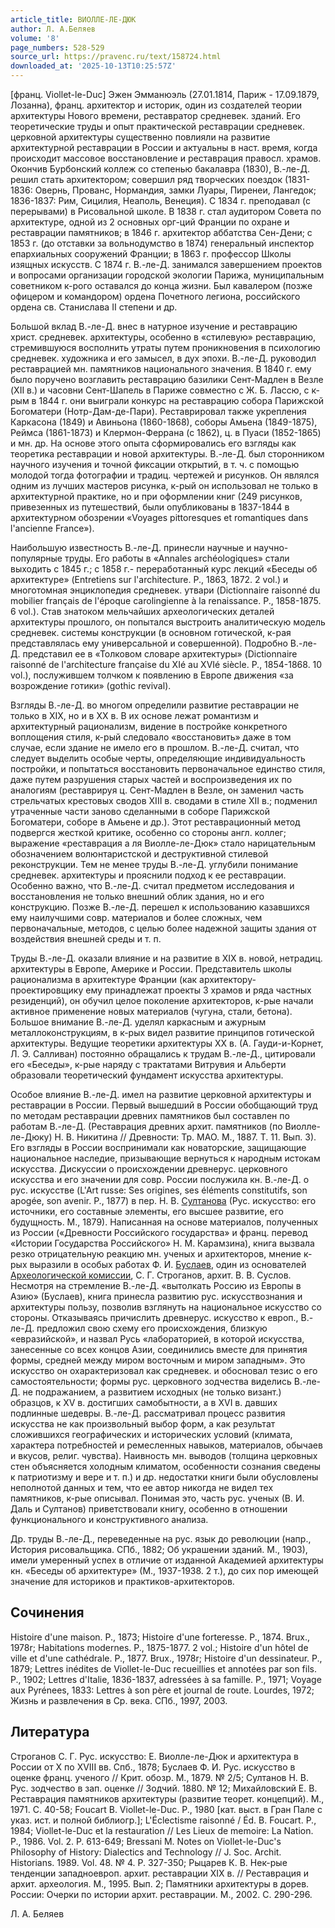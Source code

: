 ```yaml
---
article_title: ВИОЛЛЕ-ЛЕ-ДЮК
author: Л. А.Беляев
volume: '8'
page_numbers: 528-529
source_url: https://pravenc.ru/text/158724.html
downloaded_at: '2025-10-13T10:25:57Z'
---
```


[франц. Viollet-le-Duc] Эжен Эмманюэль (27.01.1814, Париж - 17.09.1879, Лозанна), франц. архитектор и историк, один из создателей теории архитектуры Нового времени, реставратор средневек. зданий. Его теоретические труды и опыт практической реставрации средневек. церковной архитектуры существенно повлияли на развитие архитектурной реставрации в России и актуальны в наст. время, когда происходит массовое восстановление и реставрация правосл. храмов. Окончив Бурбонский коллеж со степенью бакалавра (1830), В.-ле-Д. решил стать архитектором; совершил ряд творческих поездок (1831-1836: Овернь, Прованс, Нормандия, замки Луары, Пиренеи, Лангедок; 1836-1837: Рим, Сицилия, Неаполь, Венеция). С 1834 г. преподавал (с перерывами) в Рисовальной школе. В 1838 г. стал аудитором Совета по архитектуре, одной из 2 основных орг-ций Франции по охране и реставрации памятников; в 1846 г. архитектор аббатства Сен-Дени; с 1853 г. (до отставки за вольнодумство в 1874) генеральный инспектор епархиальных сооружений Франции; в 1863 г. профессор Школы изящных искусств. С 1874 г. В.-ле-Д. занимался завершением проектов и вопросами организации городской экологии Парижа, муниципальным советником к-рого оставался до конца жизни. Был кавалером (позже офицером и командором) ордена Почетного легиона, российского ордена св. Станислава II степени и др.

Большой вклад В.-ле-Д. внес в натурное изучение и реставрацию христ. средневек. архитектуры, особенно в «стилевую» реставрацию, стремившуюся восполнить утраты путем проникновения в психологию средневек. художника и его замысел, в дух эпохи. В.-ле-Д. руководил реставрацией мн. памятников национального значения. В 1840 г. ему было поручено возглавить реставрацию базилики Сент-Мадлен в Везле (XII в.) и часовни Сент-Шапель в Париже совместно с Ж. Б. Лассю, с к-рым в 1844 г. они выиграли конкурс на реставрацию собора Парижской Богоматери (Нотр-Дам-де-Пари). Реставрировал также укрепления Каркасона (1849) и Авиньона (1860-1868), соборы Амьена (1849-1875), Реймса (1861-1873) и Клермон-Феррана (с 1862), ц. в Пуаси (1852-1865) и мн. др. На основе этого опыта сформировались его взгляды как теоретика реставрации и новой архитектуры. В.-ле-Д. был сторонником научного изучения и точной фиксации открытий, в т. ч. с помощью молодой тогда фотографии и традиц. чертежей и рисунков. Он являлся одним из лучших мастеров рисунка, к-рый он использовал не только в архитектурной практике, но и при оформлении книг (249 рисунков, привезенных из путешествий, были опубликованы в 1837-1844 в архитектурном обозрении «Voyages pittoresques et romantiques dans l'ancienne France»).

Наибольшую известность В.-ле-Д. принесли научные и научно-популярные труды. Его работы в «Annales archéologiques» стали выходить с 1845 г.; с 1858 г.- переработанный курс лекций «Беседы об архитектуре» (Entretiens sur l'architecture. P., 1863, 1872. 2 vol.) и многотомная энциклопедия средневек. утвари (Dictionnaire raisonné du mobilier français de l'époque carolingienne à la renaissance. P., 1858-1875. 6 vol.). Став знатоком мельчайших археологических деталей архитектуры прошлого, он попытался выстроить аналитическую модель средневек. системы конструкции (в основном готической, к-рая представлялась ему универсальной и совершенной). Подробно В.-ле-Д. представил ее в «Толковом словаре архитектуры» (Dictionnaire raisonné de l'architecture française du XIé au XVIé siècle. P., 1854-1868. 10 vol.), послужившем толчком к появлению в Европе движения «за возрождение готики» (gothic revival).

Взгляды В.-ле-Д. во многом определили развитие реставрации не только в XIX, но и в XX в. В их основе лежат романтизм и архитектурный рационализм, видение в постройке конкретного воплощения стиля, к-рый следовало «восстановить» даже в том случае, если здание не имело его в прошлом. В.-ле-Д. считал, что следует выделить особые черты, определяющие индивидуальность постройки, и попытаться восстановить первоначальное единство стиля, даже путем разрушения старых частей и воспроизведения их по аналогиям (реставрируя ц. Сент-Мадлен в Везле, он заменил часть стрельчатых крестовых сводов XIII в. сводами в стиле XII в.; подменил утраченные части заново сделанными в соборе Парижской Богоматери, соборе в Амьене и др.). Этот реставрационный метод подвергся жесткой критике, особенно со стороны англ. коллег; выражение «реставрация а ля Виолле-ле-Дюк» стало нарицательным обозначением волюнтаристской и деструктивной стилевой реконструкции. Тем не менее труды В.-ле-Д. углубили понимание средневек. архитектуры и прояснили подход к ее реставрации. Особенно важно, что В.-ле-Д. считал предметом исследования и восстановления не только внешний облик здания, но и его конструкцию. Позже В.-ле-Д. перешел к использованию казавшихся ему наилучшими совр. материалов и более сложных, чем первоначальные, методов, с целью более надежной защиты здания от воздействия внешней среды и т. п.

Труды В.-ле-Д. оказали влияние и на развитие в XIX в. новой, нетрадиц. архитектуры в Европе, Америке и России. Представитель школы рационализма в архитектуре Франции (как архитектору-проектировщику ему принадлежат проекты 3 храмов и ряда частных резиденций), он обучил целое поколение архитекторов, к-рые начали активное применение новых материалов (чугуна, стали, бетона). Большое внимание В.-ле-Д. уделял каркасным и ажурным металлоконструкциям, в к-рых видел развитие принципов готической архитектуры. Ведущие теоретики архитектуры XX в. (А. Гауди-и-Корнет, Л. Э. Салливан) постоянно обращались к трудам В.-ле-Д., цитировали его «Беседы», к-рые наряду с трактатами Витрувия и Альберти образовали теоретический фундамент искусства архитектуры.

Особое влияние В.-ле-Д. имел на развитие церковной архитектуры и реставрации в России. Первый вышедший в России обобщающий труд по методам реставрации древних памятников был составлен по работам В.-ле-Д. (Реставрация древних архит. памятников (по Виолле-ле-Дюку) Н. В. Никитина // Древности: Тр. МАО. М., 1887. Т. 11. Вып. 3). Его взгляды в России воспринимали как новаторские, защищающие национальное наследие, призывающие вернуться к народным истокам искусства. Дискуссии о происхождении древнерус. церковного искусства и его значении для совр. России послужила кн. В.-ле-Д. о рус. искусстве (L'Art russe: Ses origines, ses éléments constitutifs, son apogée, son avenir. P., 1877) в пер. Н. В. [Султанова](https://pravenc.ru/text/Султанова.html) (Рус. искусство: его источники, его составные элементы, его высшее развитие, его будущность. М., 1879). Написанная на основе материалов, полученных из России («Древности Российского государства» и франц. перевод «Истории Государства Российского» Н. М. Карамзина), книга вызвала резко отрицательную реакцию мн. ученых и архитекторов, мнение к-рых выразили в особых работах Ф. И. [Буслаев](https://pravenc.ru/text/Буслаев.html), один из основателей [Археологической комиссии](<https://pravenc.ru/text/Археологической комиссии.html>), С. Г. Строганов, архит. В. В. Суслов. Несмотря на стремление В.-ле-Д. «вытолкать Россию из Европы в Азию» (Буслаев), книга принесла развитию рус. искусствознания и архитектуры пользу, позволив взглянуть на национальное искусство со стороны. Отказываясь причислить древнерус. искусство к европ., В.-ле-Д. предложил свою схему его происхождения, близкую «евразийской», и назвал Русь «лабораторией, в которой искусства, занесенные со всех концов Азии, соединились вместе для принятия формы, средней между миром восточным и миром западным». Это искусство он охарактеризовал как средневек. и обосновал тезис о его самостоятельности; формы рус. церковного зодчества виделись В.-ле-Д. не подражанием, а развитием исходных (не только визант.) образцов, к XV в. достигших самобытности, а в XVI в. давших подлинные шедевры. В.-ле-Д. рассматривал процесс развития искусства не как произвольный выбор форм, а как результат сложившихся географических и исторических условий (климата, характера потребностей и ремесленных навыков, материалов, обычаев и вкусов, религ. чувства). Наивность мн. выводов (толщина церковных стен объясняется холодным климатом, особенности сознания сведены к патриотизму и вере и т. п.) и др. недостатки книги были обусловлены неполнотой данных и тем, что ее автор никогда не видел тех памятников, к-рые описывал. Понимая это, часть рус. ученых (В. И. Даль и Султанов) приветствовали книгу, особенно в отношении функционального и конструктивного анализа.

Др. труды В.-ле-Д., переведенные на рус. язык до революции (напр., История рисовальщика. СПб., 1882; Об украшении зданий. М., 1903), имели умеренный успех в отличие от изданной Академией архитектуры кн. «Беседы об архитектуре» (М., 1937-1938. 2 т.), до сих пор имеющей значение для историков и практиков-архитекторов.

## Сочинения

Histoire d'une maison. P., 1873; Histoire d'une forteresse. P., 1874. Brux., 1978r; Habitations modernes. P., 1875-1877. 2 vol.; Histoire d'un hôtel de ville et d'une cathédrale. P., 1877. Brux., 1978r; Histoire d'un dessinateur. P., 1879; Lettres inédites de Viollet-le-Duc recueillies et annotées par son fils. P., 1902; Lettres d'Italie, 1836-1837, adressées à sa famille. P., 1971; Voyage aux Pyrénees, 1833: Lettres à son père et journal de route. Lourdes, 1972; Жизнь и развлечения в Ср. века. СПб., 1997, 2003.

## Литература

Строганов С. Г. Рус. искусство: Е. Виолле-ле-Дюк и архитектура в России от X по XVIII вв. Спб., 1878; Буслаев Ф. И. Рус. искусство в оценке франц. ученого // Крит. обозр. М., 1879. № 2/5; Султанов Н. В. Рус. зодчество в зап. оценке // Зодчий. 1880. № 12; Михайловский Е. В. Реставрация памятников архитектуры (развитие теорет. концепций). М., 1971. C. 40-58; Foucart B. Viollet-le-Duc. P., 1980 [кат. выст. в Гран Пале с указ. ист. и полной библиогр.]; L'Éclectisme raisonné / Éd. B. Foucart. P., 1984; Viollet-le-Duc et la restauration // Les Lieux de memoire: La Nation. P., 1986. Vol. 2. P. 613-649; Bressani M. Notes on Viollet-le-Duc's Philosophy of History: Dialectics and Technology // J. Soc. Archit. Historians. 1989. Vol. 48. № 4. P. 327-350; Рыцарев К. В. Нек-рые тенденции западноевроп. архит. реставрации XIX в. // Реставрация и архит. археология. М., 1995. Вып. 2; Памятники архитектуры в дорев. России: Очерки по истории архит. реставрации. М., 2002. C. 290-296.

Л. А.  Беляев
